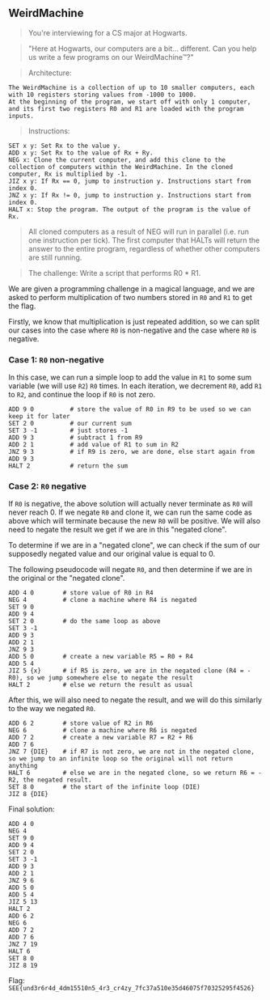 ## WeirdMachine


> You're interviewing for a CS major at Hogwarts.

> "Here at Hogwarts, our computers are a bit... different. Can you help us write a few programs on our WeirdMachine™?"

> Architecture:
```
The WeirdMachine is a collection of up to 10 smaller computers, each with 10 registers storing values from -1000 to 1000.
At the beginning of the program, we start off with only 1 computer, and its first two registers R0 and R1 are loaded with the program inputs.
```
> Instructions:
```    
SET x y: Set Rx to the value y.
ADD x y: Set Rx to the value of Rx + Ry.
NEG x: Clone the current computer, and add this clone to the collection of computers within the WeirdMachine. In the cloned computer, Rx is multiplied by -1.
JIZ x y: If Rx == 0, jump to instruction y. Instructions start from index 0.
JNZ x y: If Rx != 0, jump to instruction y. Instructions start from index 0.
HALT x: Stop the program. The output of the program is the value of Rx.
```
> All cloned computers as a result of NEG will run in parallel (i.e. run one instruction per tick). The first computer that HALTs will return the answer to the entire program, regardless of whether other computers are still running.

> The challenge: Write a script that performs R0 * R1.

We are given a programming challenge in a magical language, and we are asked to perform multiplication of two numbers stored in `R0` and `R1` to get the flag.

Firstly, we know that multiplication is just repeated addition, so we can split our cases into the case where `R0` is non-negative and the case where `R0` is negative.


### Case 1: `R0` non-negative
In this case, we can run a simple loop to add the value in `R1` to some sum variable (we will use `R2`) `R0` times.
In each iteration, we decrement `R0`, add `R1` to `R2`, and continue the loop if `R0` is not zero.

```
ADD 9 0          # store the value of R0 in R9 to be used so we can keep it for later
SET 2 0          # our current sum
SET 3 -1         # just stores -1
ADD 9 3          # subtract 1 from R9
ADD 2 1          # add value of R1 to sum in R2
JNZ 9 3          # if R9 is zero, we are done, else start again from ADD 9 3
HALT 2           # return the sum
```

### Case 2: `R0` negative
If `R0` is negative, the above solution will actually never terminate as `R0` will never reach 0.
If we negate `R0` and clone it, we can run the same code as above which will terminate because the new `R0` will be positive.
We will also need to negate the result we get if we are in this "negated clone".

To determine if we are in a "negated clone", we can check if the sum of our supposedly negated value and our original value is equal to 0.

The following pseudocode will negate `R0`, and then determine if we are in the original or the "negated clone".
```
ADD 4 0        # store value of R0 in R4
NEG 4          # clone a machine where R4 is negated
SET 9 0         
ADD 9 4         
SET 2 0        # do the same loop as above
SET 3 -1       
ADD 9 3        
ADD 2 1       
JNZ 9 3        
ADD 5 0        # create a new variable R5 = R0 + R4
ADD 5 4
JIZ 5 {x}      # if R5 is zero, we are in the negated clone (R4 = -R0), so we jump somewhere else to negate the result
HALT 2         # else we return the result as usual
```

After this, we will also need to negate the result, and we will do this similarly to the way we negated `R0`.
```
ADD 6 2        # store value of R2 in R6
NEG 6          # clone a machine where R6 is negated
ADD 7 2        # create a new variable R7 = R2 + R6
ADD 7 6
JNZ 7 {DIE}    # if R7 is not zero, we are not in the negated clone, so we jump to an infinite loop so the original will not return anything
HALT 6         # else we are in the negated clone, so we return R6 = -R2, the negated result.
SET 8 0        # the start of the infinite loop (DIE)
JIZ 8 {DIE}    
```

Final solution:
```
ADD 4 0
NEG 4
SET 9 0
ADD 9 4
SET 2 0
SET 3 -1
ADD 9 3
ADD 2 1
JNZ 9 6
ADD 5 0
ADD 5 4
JIZ 5 13
HALT 2
ADD 6 2
NEG 6
ADD 7 2
ADD 7 6
JNZ 7 19
HALT 6
SET 8 0
JIZ 8 19
```

Flag: `SEE{und3r6r4d_4dm15510n5_4r3_cr4zy_7fc37a510e35d46075f70325295f4526}`
